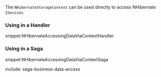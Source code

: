 
The `NHibernateStorageContext` can be used directly to access NHibernate `ISession`.

### Using in a Handler

snippet:NHibernateAccessingDataViaContextHandler


### Using in a Saga

snippet:NHibernateAccessingDataViaContextSaga

include: saga-business-data-access